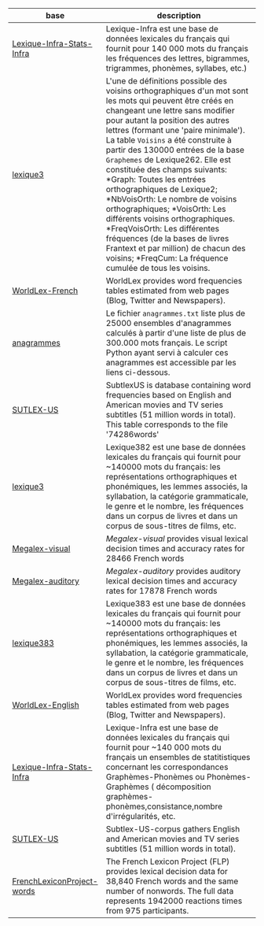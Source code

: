 |base|description|
|----|-----------|
|[Lexique-Infra-Stats-Infra](https://chrplr.github.io/openlexicon/datasets-info/Lexique-Infra/README-Lexique-Infra.html) | Lexique-Infra est une base de données lexicales du français qui fournit pour 140 000 mots du français les fréquences des lettres, bigrammes, trigrammes, phonèmes, syllabes, etc.) |
|[lexique3](https://chrplr.github.io/openlexicon/datasets-info/Voisins/README-Voisins..html) | L'une de définitions possible des voisins orthographiques d'un mot sont les mots qui peuvent être créés en changeant une lettre sans modifier pour autant la position des autres lettres (formant une 'paire minimale'). La table `Voisins` a été construite à partir des 130000 entrées de la base `Graphemes` de Lexique262. Elle est constituée des champs suivants: *Graph: Toutes les entrées orthographiques de Lexique2; *NbVoisOrth: Le nombre de voisins orthographiques; *VoisOrth: Les différents voisins orthographiques. *FreqVoisOrth: Les différentes fréquences (de la bases de livres Frantext et par million) de chacun des voisins; *FreqCum: La fréquence cumulée de tous les voisins. |
|[WorldLex-French](https://chrplr.github.io/openlexicon/datasets-info/WorldLex/README-Worldlex.html) | WorldLex provides word frequencies tables estimated from web pages (Blog, Twitter and Newspapers). |
|[anagrammes](https://chrplr.github.io/openlexicon/datasets-info/anagrammes/README-anagrammes.html) | Le fichier `anagrammes.txt` liste plus de 25000 ensembles d'anagrammes calculés à partir d'une liste de plus de 300.000 mots français. Le script Python ayant servi à calculer ces anagrammes est accessible par les liens ci-dessous. |
|[SUTLEX-US](https://chrplr.github.io/openlexicon/datasets-info/SUBTLEX-US/README-SUBTLEXus.html) | SubtlexUS is database containing word frequencies based on English and American movies and TV series subtitles (51 million words in total). This table corresponds to the file '74286words' |
|[lexique3](https://chrplr.github.io/openlexicon/datasets-info/Lexique382/README-Lexique.html) | Lexique382 est une base de données lexicales du français qui fournit pour ~140000 mots du français: les représentations orthographiques et phonémiques, les lemmes associés, la syllabation, la catégorie grammaticale, le genre et le nombre, les fréquences dans un corpus de livres et dans un corpus de sous-titres de films, etc. |
|[Megalex-visual](https://chrplr.github.io/openlexicon/datasets-info/Megalex/README-Megalex.html) | _Megalex-visual_ provides visual lexical decision times and accuracy rates for 28466 French words |
|[Megalex-auditory](https://chrplr.github.io/openlexicon/datasets-info/Megalex/README-Megalex.html) | _Megalex-auditory_ provides auditory lexical decision times and accuracy rates for 17878 French words |
|[lexique383](https://chrplr.github.io/openlexicon/datasets-info/Lexique383/README-Lexique.html) | Lexique383 est une base de données lexicales du français qui fournit pour ~140000 mots du français: les représentations orthographiques et phonémiques, les lemmes associés, la syllabation, la catégorie grammaticale, le genre et le nombre, les fréquences dans un corpus de livres et dans un corpus de sous-titres de films, etc. |
|[WorldLex-English](https://chrplr.github.io/openlexicon/datasets-info/WorldLex/README-Worldlex.html) | WorldLex provides word frequencies tables estimated from web pages (Blog, Twitter and Newspapers). |
|[Lexique-Infra-Stats-Infra](https://chrplr.github.io/openlexicon/datasets-info/Lexique-Infra/README-Lexique-Infra.html) | Lexique-Infra est une base de données lexicales du français qui fournit pour ~140 000 mots du français un ensembles de statitistiques concernant les correspondances Graphèmes-Phonèmes ou Phonèmes-Graphèmes ( décomposition graphèmes-phonèmes,consistance,nombre d'irrégularités, etc. |
|[SUTLEX-US](https://chrplr.github.io/openlexicon/datasets-info/SUBTLEX-US/README-SUBTLEXus.html) | Subtlex-US-corpus gathers English and American movies and TV series subtitles (51 million words in total). |
|[FrenchLexiconProject-words](https://chrplr.github.io/openlexicon/datasets-info/FrenchLexiconProject/README-FrenchLexiconProject.html) | The French Lexicon Project (FLP) provides lexical decision data for 38,840 French words and the same number of nonwords. The full data represents 1942000 reactions times from 975 participants. |


